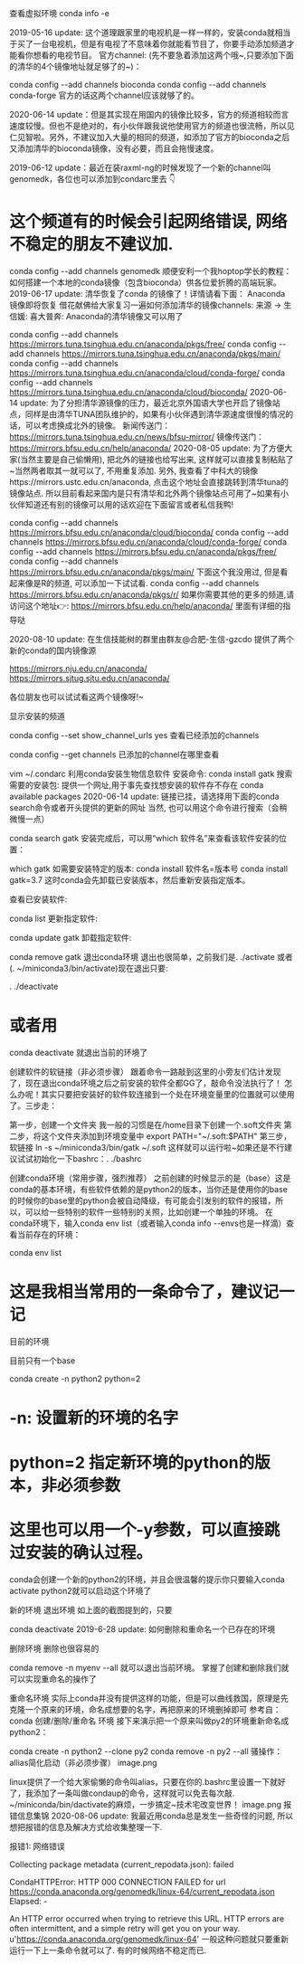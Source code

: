 查看虚拟环境 conda info -e

2019-05-16 update: 这个道理跟家里的电视机是一样一样的，安装conda就相当于买了一台电视机，但是有电视了不意味着你就能看节目了，你要手动添加频道才能看你想看的电视节目。
官方channel: (先不要急着添加这两个哦~,只要添加下面的清华的4个镜像地址就足够了的~)：

conda config --add channels bioconda
conda config --add channels conda-forge
官方的话这两个channel应该就够了的。

2020-06-14 update：但是其实现在用国内的镜像比较多，官方的频道相较而言速度较慢。但也不是绝对的，有小伙伴跟我说他使用官方的频道也很流畅，所以见仁见智啦。另外，不建议加入大量的相同的频道，如添加了官方的bioconda之后又添加清华的bioconda镜像，没有必要，而且会拖慢速度。

2019-06-12 update：最近在装raxml-ng的时候发现了一个新的channel叫genomedk，各位也可以添加到condarc里去 👇

# 这个频道有的时候会引起网络错误, 网络不稳定的朋友不建议加.
conda config --add channels genomedk
顺便安利一个我hoptop学长的教程：如何搭建一个本地的conda镜像（包含bioconda）供各位爱折腾的高端玩家。
2019-06-17 update: 清华恢复了conda 的镜像了！详情请看下面：
Anaconda 镜像即将恢复
借花献佛给大家复习一遍如何添加清华的镜像channels: 来源 → 生信媛: 喜大普奔: Anaconda的清华镜像又可以用了

conda config --add channels https://mirrors.tuna.tsinghua.edu.cn/anaconda/pkgs/free/
conda config --add channels https://mirrors.tuna.tsinghua.edu.cn/anaconda/pkgs/main/
conda config --add channels https://mirrors.tuna.tsinghua.edu.cn/anaconda/cloud/conda-forge/
conda config --add channels https://mirrors.tuna.tsinghua.edu.cn/anaconda/cloud/bioconda/
2020-06-14 update: 为了分担清华源镜像的压力，最近北京外国语大学也开启了镜像站点，同样是由清华TUNA团队维护的，如果有小伙伴遇到清华源速度很慢的情况的话，可以考虑换成北外的镜像。
新闻传送门：https://mirrors.tuna.tsinghua.edu.cn/news/bfsu-mirror/
镜像传送门：https://mirrors.bfsu.edu.cn/help/anaconda/
2020-08-05 update: 为了方便大家(当然主要是自己偷懒用), 把北外的链接也给写出来, 这样就可以直接复制粘贴了~当然两者取其一就可以了, 不用重复添加.
另外, 我查看了中科大的镜像https://mirrors.ustc.edu.cn/anaconda, 点击这个地址会直接跳转到清华tuna的镜像站点. 所以目前看起来国内是只有清华和北外两个镜像站点可用了~如果有小伙伴知道还有别的镜像可以用的话欢迎在下面留言或者私信我鸭!

conda config --add channels https://mirrors.bfsu.edu.cn/anaconda/cloud/bioconda/
conda config --add channels https://mirrors.bfsu.edu.cn/anaconda/cloud/conda-forge/
conda config --add channels https://mirrors.bfsu.edu.cn/anaconda/pkgs/free/
conda config --add channels https://mirrors.bfsu.edu.cn/anaconda/pkgs/main/
下面这个我没用过, 但是看起来像是R的频道, 可以添加一下试试看.
conda config --add channels https://mirrors.bfsu.edu.cn/anaconda/pkgs/r/
如果你需要其他的更多的频道,请访问这个地址👉: https://mirrors.bfsu.edu.cn/help/anaconda/ 里面有详细的指导哒

2020-08-10 update: 在生信技能树的群里由群友@合肥-生信-gzcdo 提供了两个新的conda的国内镜像源

https://mirrors.nju.edu.cn/anaconda/
https://mirrors.sjtug.sjtu.edu.cn/anaconda/

各位朋友也可以试试看这两个镜像呀!~

显示安装的频道

 conda config --set show_channel_urls yes 
查看已经添加的channels

conda config --get channels
已添加的channel在哪里查看

vim ~/.condarc
利用conda安装生物信息软件
安装命令:
 conda install gatk
搜索需要的安装包:
提供一个网址,用于事先查找想安装的软件存不存在
conda available packages
2020-06-14 update: 链接已挂，请选择用下面的conda search命令或者开头提供的更新的网址
当然, 也可以用这个命令进行搜索（会稍微慢一点）

 conda search gatk
安装完成后，可以用“which 软件名”来查看该软件安装的位置：

 which gatk
如需要安装特定的版本:
conda install 软件名=版本号
conda install gatk=3.7
这时conda会先卸载已安装版本，然后重新安装指定版本。

查看已安装软件:

conda list
更新指定软件:

conda update gatk
卸载指定软件:

conda remove gatk
退出conda环境
退出也很简单，之前我们是. ./activate 或者 (. ~/miniconda3/bin/activate)现在退出只要:

. ./deactivate
# 或者用 
conda deactivate
就退出当前的环境了

创建软件的软链接（非必须步骤）
跟着命令一路敲到这里的小旁友们估计发现了，现在退出conda环境之后之前安装的软件全都GG了，敲命令没法执行了！
怎么办呢！其实只要把安装好的软件软连接到一个处在环境变量里的位置就可以使用了。三步走：

第一步，创建一个文件夹
我一般的习惯是在/home目录下创建一个.soft文件夹
第二步，将这个文件夹添加到环境变量中
export PATH="~/.soft:$PATH"
第三步，软链接
ln -s ~/miniconda3/bin/gatk ~/.soft
这样就可以运行啦~如果还是不行建议试试初始化一下bashrc：. ./bashrc

创建conda环境（常用步骤，强烈推荐）
之前创建的时候显示的是（base）这是conda的基本环境，有些软件依赖的是python2的版本，当你还是使用你的base的时候你的base里的python会被自动降级，有可能会引发别的软件的报错，所以，可以给一些特别的软件一些特别的关照，比如创建一个单独的环境。
在conda环境下，输入conda env list（或者输入conda info --envs也是一样滴）查看当前存在的环境：

conda env list
# 这是我相当常用的一条命令了，建议记一记
目前的环境

目前只有一个base

conda create -n python2 python=2
# -n: 设置新的环境的名字
# python=2 指定新环境的python的版本，非必须参数
# 这里也可以用一个-y参数，可以直接跳过安装的确认过程。
conda会创建一个新的python2的环境，并且会很温馨的提示你只要输入conda activate python2就可以启动这个环境了


新的环境
退出环境
如上面的截图提到的，只要

conda deactivate
2019-6-28 update: 如何删除和重命名一个已存在的环境

删除环境
删除也很容易的

conda remove -n myenv --all
就可以退出当前环境。
掌握了创建和删除我们就可以实现重命名的操作了

重命名环境
实际上conda并没有提供这样的功能，但是可以曲线救国，原理是先克隆一个原来的环境，命名成想要的名字，再把原来的环境删掉即可
参考自：conda 创建/删除/重命名 环境
接下来演示把一个原来叫做py2的环境重新命名成python2：

conda create -n python2 --clone py2
conda remove -n py2 --all
骚操作：allias简化启动（非必须步骤）
image.png

linux提供了一个给大家偷懒的命令叫alias，只要在你的.bashrc里设置一下就好了，我添加了一条叫做condaup的命令，这样就可以免去每次敲. ~/miniconda/bin/dactivate的麻烦，一步搞定~技术宅改变世界！
image.png
报错信息集锦
2020-08-06 update: 我最近用conda总是发生一些奇怪的问题, 所以想把报错的信息及解决方式给收集整理一下.

报错1: 网络错误

Collecting package metadata (current_repodata.json): failed

CondaHTTPError: HTTP 000 CONNECTION FAILED for url <https://conda.anaconda.org/genomedk/linux-64/current_repodata.json>
Elapsed: -

An HTTP error occurred when trying to retrieve this URL.
HTTP errors are often intermittent, and a simple retry will get you on your way.
u'https://conda.anaconda.org/genomedk/linux-64'
一般这种问题就只要重新运行一下上一条命令就可以了. 有的时候网络不稳定而已.
